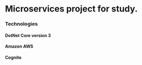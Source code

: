 # Microservices project for study.
### Technologies
#### DotNet Core version 3
#### Amazon AWS
#### Cognito
